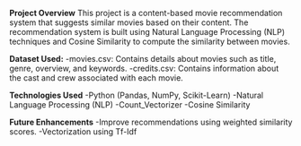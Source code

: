 **Project Overview**
This project is a content-based movie recommendation system that suggests similar movies based on their content. 
The recommendation system is built using Natural Language Processing (NLP) techniques and Cosine Similarity to compute the similarity between movies.

**Dataset Used:**
-movies.csv: Contains details about movies such as title, genre, overview, and keywords.
-credits.csv: Contains information about the cast and crew associated with each movie.

**Technologies Used**
-Python (Pandas, NumPy, Scikit-Learn)
-Natural Language Processing (NLP)
-Count_Vectorizer
-Cosine Similarity

**Future Enhancements**
-Improve recommendations using weighted similarity scores.
-Vectorization using Tf-Idf
